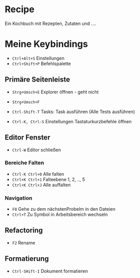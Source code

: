 # Recipe

Ein Kochbuch mit Rezepten, Zutaten und ....

# Meine Keybindings

* `Ctrl+Alt+S` Einstellungen
* `Ctrl+Shift+P` Befehlspalette



## Primäre Seitenleiste
* `Strg+Umsch+E` Explorer öffnen - geht nicht
* `Strg+Umsch+F` 

* `Ctrl-Shift-T` Tasks: Task ausführen (Alle Tests ausführen)
* `Ctrl-K, Ctrl-S` Einstellungen Tastaturkurzbefehle öffnen

## Editor Fenster

* `Ctrl-W` Editor schließen

### Bereiche Falten

* `Ctrl-K Ctrl+0` Alle falten
* `Ctrl+K Ctrl+1` Falteebene 1, 2, .., 5
* `Ctrl+K Ctrl+J` Alle auffalten

### Navigation

* `F8` Gehe zu dem nächstenProbelm in den Dateien
* `Ctrl+T` Zu Symbol in Arbeitsbereich wechseln

## Refactoring
* `F2` Rename

## Formatierung
* `Ctrl-SHift-I` Dokument formatieren